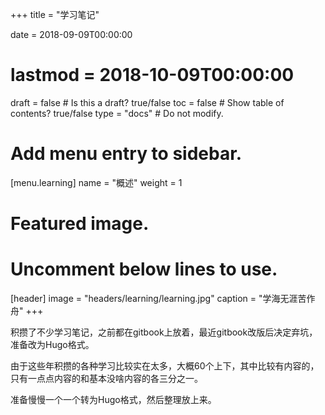 +++
title = "学习笔记"

date = 2018-09-09T00:00:00
# lastmod = 2018-10-09T00:00:00

draft = false  # Is this a draft? true/false
toc = false  # Show table of contents? true/false
type = "docs"  # Do not modify.

# Add menu entry to sidebar.
[menu.learning]
  name = "概述"
  weight = 1

# Featured image.
# Uncomment below lines to use.
[header]
 image = "headers/learning/learning.jpg"
 caption = "学海无涯苦作舟"
+++

积攒了不少学习笔记，之前都在gitbook上放着，最近gitbook改版后决定弃坑，准备改为Hugo格式。

由于这些年积攒的各种学习比较实在太多，大概60个上下，其中比较有内容的，只有一点点内容的和基本没啥内容的各三分之一。

准备慢慢一个一个转为Hugo格式，然后整理放上来。